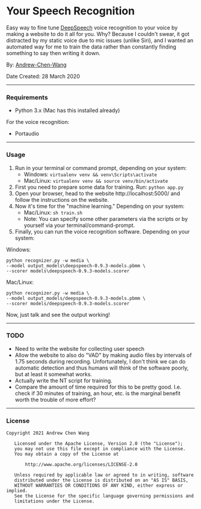 # Your Speech Recognition

Easy way to fine tune [DeepSpeech](https://github.com/mozilla/DeepSpeech)
voice recognition to your voice by making a website to do it
all for you. Why? Because I couldn't swear, it got distracted by my
static voice due to mic issues (unlike Siri),
and I wanted an automated way for me to train the data rather than constantly
finding something to say then writing it down.

By: [Andrew-Chen-Wang](https://github.com/Andrew-Chen-Wang)

Date Created: 28 March 2020

---
### Requirements

- Python 3.x (Mac has this installed already)

For the voice recognition:
- Portaudio

---
### Usage

1. Run in your terminal or command prompt, depending on your system:
    - Windows: `virtualenv venv && venv\Scripts\activate`
    - Mac/Linux: `virtualenv venv && source venv/bin/activate`
2. First you need to prepare some data for training. Run: 
   `python app.py`
3. Open your browser, head to the website http://localhost:5000/ and follow
   the instructions on the website.
4. Now it's time for the "machine learning." Depending on your system:
    - Mac/Linux: `sh train.sh`
    - Note: You can specify some other parameters via the scripts or by
      yourself via your terminal/command-prompt.
5. Finally, you can run the voice recognition software. Depending on your system: 

Windows:
```shell
python recognizer.py -w media \
--model output_models\deepspeech-0.9.3-models.pbmm \
--scorer models\deepspeech-0.9.3-models.scorer
```

Mac/Linux:
```shell
python recognizer.py -w media \
--model output_models/deepspeech-0.9.3-models.pbmm \
--scorer models/deepspeech-0.9.3-models.scorer
```

Now, just talk and see the output working!

---
### TODO

- Need to write the website for collecting user speech
- Allow the website to also do "VAD" by making audio files by
  intervals of 1.75 seconds during recording. Unfortunately,
  I don't think we can do automatic detection and
  thus humans will think of the software poorly, but at 
  least it somewhat works.
- Actually write the NT script for training.
- Compare the amount of time required for this to be pretty good. I.e. 
  check if 30 minutes of training, an hour, etc. is the marginal benefit 
  worth the trouble of more effort?

---
### License

```text
Copyright 2021 Andrew Chen Wang

   Licensed under the Apache License, Version 2.0 (the "License");
   you may not use this file except in compliance with the License.
   You may obtain a copy of the License at

       http://www.apache.org/licenses/LICENSE-2.0

   Unless required by applicable law or agreed to in writing, software
   distributed under the License is distributed on an "AS IS" BASIS,
   WITHOUT WARRANTIES OR CONDITIONS OF ANY KIND, either express or implied.
   See the License for the specific language governing permissions and
   limitations under the License.
```

